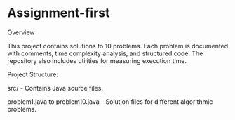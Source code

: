 # Assignment-first
Overview

This project contains solutions to 10 problems. Each problem is documented with comments, time complexity analysis, and structured code. The repository also includes utilities for measuring execution time.

Project Structure:

src/ - Contains Java source files.

problem1.java to problem10.java - Solution files for different algorithmic problems.
